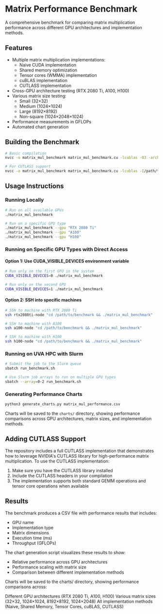 # Matrix Performance Benchmark

A comprehensive benchmark for comparing matrix multiplication performance across different GPU architectures and implementation methods.

## Features

- Multiple matrix multiplication implementations:
  - Naive CUDA implementation
  - Shared memory optimization
  - Tensor cores (WMMA) implementation
  - cuBLAS implementation
  - CUTLASS implementation
- Cross-GPU architecture testing (RTX 2080 Ti, A100, H100)
- Various matrix size testing:
  - Small (32×32)
  - Medium (1024×1024)
  - Large (8192×8192)
  - Non-square (1024×2048×1024)
- Performance measurements in GFLOPs
- Automated chart generation

## Building the Benchmark

```bash
# Basic compilation
nvcc -o matrix_mul_benchmark matrix_mul_benchmark.cu -lcublas -O3 -arch=sm_70

# For CUTLASS support
nvcc -o matrix_mul_benchmark matrix_mul_benchmark.cu -lcublas -I/path/to/cutlass/include -O3 -arch=sm_70
```

## Usage Instructions

### Running Locally

```bash
# Run on all available GPUs
./matrix_mul_benchmark

# Run on a specific GPU type
./matrix_mul_benchmark --gpu "RTX 2080 Ti"
./matrix_mul_benchmark --gpu "A100"
./matrix_mul_benchmark --gpu "H100"
```

### Running on Specific GPU Types with Direct Access

#### Option 1: Use CUDA_VISIBLE_DEVICES environment variable
```bash
# Run only on the first GPU in the system
CUDA_VISIBLE_DEVICES=0 ./matrix_mul_benchmark

# Run only on the second GPU
CUDA_VISIBLE_DEVICES=1 ./matrix_mul_benchmark
```

#### Option 2: SSH into specific machines
```bash
# SSH to machine with RTX 2080 Ti
ssh rtx2080ti-node "cd /path/to/benchmark && ./matrix_mul_benchmark"

# SSH to machine with A100
ssh a100-node "cd /path/to/benchmark && ./matrix_mul_benchmark"

# SSH to machine with H100
ssh h100-node "cd /path/to/benchmark && ./matrix_mul_benchmark"
```

### Running on UVA HPC with Slurm

```bash
# Submit the job to the Slurm queue
sbatch run_benchmark.sh

# Use Slurm job arrays to run on multiple GPU types
sbatch --array=0-2 run_benchmark.sh
```

### Generating Performance Charts

```bash
python3 generate_charts.py matrix_mul_performance.csv
```

Charts will be saved to the `charts/` directory, showing performance comparisons across GPU architectures, matrix sizes, and implementation methods.

## Adding CUTLASS Support

The repository includes a full CUTLASS implementation that demonstrates how to leverage NVIDIA's CUTLASS library for high-performance matrix multiplication. To use the CUTLASS implementation:

1. Make sure you have the CUTLASS library installed
2. Include the CUTLASS headers in your compilation
3. The implementation supports both standard GEMM operations and tensor core operations when available

## Results

The benchmark produces a CSV file with performance results that includes:
- GPU name
- Implementation type
- Matrix dimensions
- Execution time (ms)
- Throughput (GFLOPs)

The chart generation script visualizes these results to show:
- Relative performance across GPU architectures
- Performance scaling with matrix size
- Comparison between different implementation methods

Charts will be saved to the charts/ directory, showing performance comparisons across:

Different GPU architectures (RTX 2080 Ti, A100, H100)
Various matrix sizes (32×32, 1024×1024, 8192×8192, 1024×2048)
All implementation methods (Naive, Shared Memory, Tensor Cores, cuBLAS, CUTLASS)

